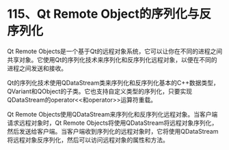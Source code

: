 # 115、Qt Remote Object的序列化与反序列化

Qt Remote Objects是一个基于Qt的远程对象系统，它可以让你在不同的进程之间共享对象。它使用Qt的序列化技术来序列化和反序列化远程对象，以便在不同的进程之间发送和接收。

Qt的序列化技术使用QDataStream类来序列化和反序列化基本的C++数据类型，QVariant和QObject的子类。它也支持自定义类型的序列化，只要实现QDataStream的operator<<和operator>>运算符重载。

Qt Remote Objects使用QDataStream来序列化和反序列化远程对象。当客户端请求远程对象时，Qt Remote Objects将使用QDataStream将远程对象序列化，然后发送给客户端。当客户端收到序列化的远程对象时，它将使用QDataStream将远程对象反序列化，然后可以访问远程对象的属性和方法。 

